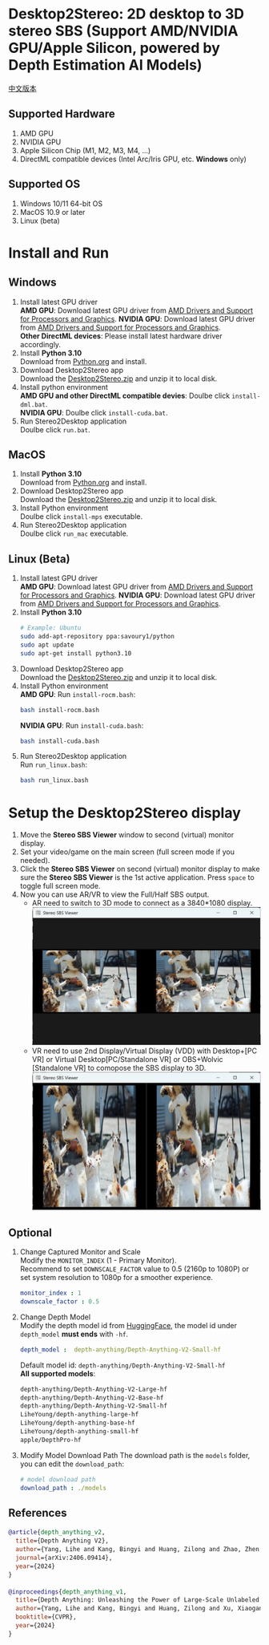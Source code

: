 # Desktop2Stereo: 2D desktop to 3D stereo SBS (Support AMD/NVIDIA GPU/Apple Silicon, powered by Depth Estimation AI Models)  
[中文版本](./readmeCN.md)  
## Supported Hardware  
1. AMD GPU  
2. NVIDIA GPU  
3. Apple Silicon Chip (M1, M2, M3, M4, ...)  
4. DirectML compatible devices (Intel Arc/Iris GPU, etc. **Windows** only)
## Supported OS  
1. Windows 10/11 64-bit OS  
2. MacOS 10.9 or later  
3. Linux (beta)  
# Install and Run  
## Windows  
1. Install latest GPU driver  
**AMD GPU**: Download latest GPU driver from [AMD Drivers and Support for Processors and Graphics](https://www.amd.com/en/support/download/drivers.html). 
**NVIDIA GPU**: Download latest GPU driver from [AMD Drivers and Support for Processors and Graphics](https://www.nvidia.com/en-us/geforce/drivers/).  
**Other DirectML devices**: Please install latest hardware driver accordingly.  
1. Install **Python 3.10**  
    Download from [Python.org](https://www.python.org/ftp/python/3.10.11/python-3.10.11-amd64.exe) and install.  
2. Download Desktop2Stereo app  
   Download the [Desktop2Stereo.zip](https://github.com/lc700x/desktop2stereo/releases/latest) and unzip it to local disk.  
3. Install python environment  
    **AMD GPU and other DirectML compatible devies**: Doulbe click `install-dml.bat`.  
    **NVIDIA GPU**: Doulbe click `install-cuda.bat`.  
4. Run Stereo2Desktop application  
    Doulbe click `run.bat`.  
## MacOS 
1. Install **Python 3.10**  
    Download from [Python.org](https://www.python.org/ftp/python/3.10.11/python-3.10.11-macos11.pkg) and install.  
2. Download Desktop2Stereo app  
   Download the [Desktop2Stereo.zip](https://github.com/lc700x/desktop2stereo/releases/latest) and unzip it to local disk.  
3. Install Python environment  
    Doulbe click `install-mps` executable.  
4. Run Stereo2Desktop application  
    Doulbe click `run_mac` executable.  
## Linux (Beta)
1. Install latest GPU driver  
**AMD GPU**: Download latest GPU driver from [AMD Drivers and Support for Processors and Graphics](https://www.amd.com/en/support/download/drivers.html). 
**NVIDIA GPU**: Download latest GPU driver from [AMD Drivers and Support for Processors and Graphics](https://www.nvidia.com/en-us/geforce/drivers/).
1. Install **Python 3.10**  
    ```bash
    # Example: Ubuntu
    sudo add-apt-repository ppa:savoury1/python
    sudo apt update
    sudo apt-get install python3.10
    ```
2. Download Desktop2Stereo app  
   Download the [Desktop2Stereo.zip](https://github.com/lc700x/desktop2stereo/releases/latest) and unzip it to local disk.
3. Install Python environment  
    **AMD GPU**: Run `install-rocm.bash`: 
    ```bash
    bash install-rocm.bash
    ```
    **NVIDIA GPU**: Run `install-cuda.bash`:  
    ```bash
    bash install-cuda.bash
    ```
4. Run Stereo2Desktop application  
    Run `run_linux.bash`:  
    ```bash
    bash run_linux.bash
    ```
# Setup the Desktop2Stereo display  
1. Move the **Stereo SBS Viewer** window to second (virtual) monitor display.  
2. Set your video/game on the main screen (full screen mode if you needed).  
3. Click the **Stereo SBS Viewer** on second (virtual) monitor display to make sure the **Stereo SBS Viewer** is the 1st active application. Press `space` to toggle full screen mode.   
4. Now you can use AR/VR to view the Full/Half SBS output.   
    - AR need to switch to 3D mode to connect as a 3840*1080 display.  
    ![Full-SBS](./assets/FullSBS.png)
    - VR need to use 2nd Display/Virtual Display (VDD) with Desktop+[PC VR] or Virtual Desktop[PC/Standalone VR] or OBS+Wolvic [Standalone VR] to comopose the SBS display to 3D.  
    ![Half-SBS](./assets/HalfSBS.png)
## Optional

1. Change Captured Monitor and Scale  
    Modify the `MONITOR_INDEX` (1 - Primary Monitor).  
    Recommend to set `DOWNSCALE_FACTOR` value to 0.5 (2160p to 1080P) or set system resolution to 1080p for a smoother experience.  
    ```yaml
    monitor_index : 1
    downscale_factor : 0.5
   ```
2. Change Depth Model  
    Modify the depth model id from [HuggingFace](https://huggingface.co/), the model id under `depth_model` **must ends** with `-hf`.  
    ```yaml
    depth_model :  depth-anything/Depth-Anything-V2-Small-hf
    ```
    Default model id: `depth-anything/Depth-Anything-V2-Small-hf`  
    **All supported models**:  
    ```Bash
    depth-anything/Depth-Anything-V2-Large-hf
    depth-anything/Depth-Anything-V2-Base-hf
    depth-anything/Depth-Anything-V2-Small-hf
    LiheYoung/depth-anything-large-hf
    LiheYoung/depth-anything-base-hf
    LiheYoung/depth-anything-small-hf
    apple/DepthPro-hf
    ```
3. Modify Model Download Path
   The download path is the `models` folder, you can edit the `download_path`:  
   ```yaml
   # model download path
   download_path : ./models
## References
```BIBTEX
@article{depth_anything_v2,
  title={Depth Anything V2},
  author={Yang, Lihe and Kang, Bingyi and Huang, Zilong and Zhao, Zhen and Xu, Xiaogang and Feng, Jiashi and Zhao, Hengshuang},
  journal={arXiv:2406.09414},
  year={2024}
}

@inproceedings{depth_anything_v1,
  title={Depth Anything: Unleashing the Power of Large-Scale Unlabeled Data}, 
  author={Yang, Lihe and Kang, Bingyi and Huang, Zilong and Xu, Xiaogang and Feng, Jiashi and Zhao, Hengshuang},
  booktitle={CVPR},
  year={2024}
}
```
